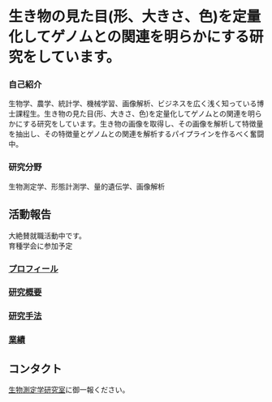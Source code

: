 # 生き物の見た目(形、大きさ、色)を定量化してゲノムとの関連を明らかにする研究をしています。
### 自己紹介
生物学、農学、統計学、機械学習、画像解析、ビジネスを広く浅く知っている博士課程生。生き物の見た目(形、大きさ、色)を定量化してゲノムとの関連を明らかにする研究をしています。生き物の画像を取得し、その画像を解析して特徴量を抽出し、その特徴量とゲノムとの関連を解析するパイプラインを作るべく奮闘中。

### 研究分野
生物測定学、形態計測学、量的遺伝学、画像解析

## 活動報告
大絶賛就職活動中です。  
育種学会に参加予定

### [プロフィール](HP-sample/about.md)
### [研究概要](HP-sample/res.md)
### [研究手法](HP-sample/metod.md)
### [業績](HP-sample/gyouseki.md)

## コンタクト
[生物測定学研究室](https://sites.google.com/ut-biomet.org/lbm/ホーム)に御一報ください。


